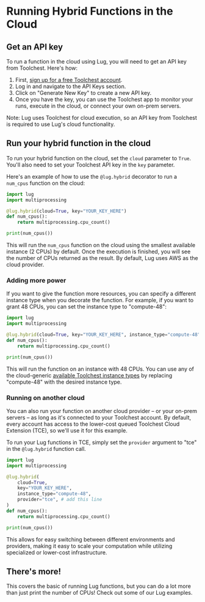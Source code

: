 # Running Hybrid Functions in the Cloud

## Get an API key

To run a function in the cloud using Lug, you will need to get an API key from Toolchest. Here's how:

1. First, [sign up for a free Toolchest account](https://dash.trytoolchest.com/).
2. Log in and navigate to the API Keys section.
3. Click on "Generate New Key" to create a new API key.
4. Once you have the key, you can use the Toolchest app to monitor your runs, execute in the cloud, or connect your own 
on-prem servers.

Note: Lug uses Toolchest for cloud execution, so an API key from Toolchest is required to use Lug's cloud functionality.

## Run your hybrid function in the cloud

To run your hybrid function on the cloud, set the `cloud` parameter to `True`. You'll also need to set your Toolchest 
API key in the `key` parameter.

Here's an example of how to use the `@lug.hybrid` decorator to run a `num_cpus` function on the cloud:

```python
import lug
import multiprocessing

@lug.hybrid(cloud=True, key="YOUR_KEY_HERE")
def num_cpus():
    return multiprocessing.cpu_count()

print(num_cpus())
```

This will run the `num_cpus` function on the cloud using the smallest available instance (2 CPUs) by default. Once the 
execution is finished, you will see the number of CPUs returned as the result. By default, Lug uses AWS as the cloud 
provider.

### Adding more power

If you want to give the function more resources, you can specify a different instance type when you decorate the 
function. For example, if you want to grant 48 CPUs, you can set the instance type to "compute-48":

```python
import lug
import multiprocessing

@lug.hybrid(cloud=True, key="YOUR_KEY_HERE", instance_type="compute-48")
def num_cpus():
    return multiprocessing.cpu_count()

print(num_cpus())
```

This will run the function on an instance with 48 CPUs. You can use any of the cloud-generic 
[available Toolchest instance types](https://docs.trytoolchest.com/toolchest-hosted-cloud/instance-types/) by replacing 
"compute-48" with the desired instance type.

### Running on another cloud

You can also run your function on another cloud provider – or your on-prem servers – as long as it's connected to your 
Toolchest account. By default, every account has access to the lower-cost queued Toolchest Cloud Extension (TCE), so 
we'll use it for this example.

To run your Lug functions in TCE, simply set the `provider` argument to "tce" in the `@lug.hybrid` function call.

```python
import lug
import multiprocessing

@lug.hybrid(
    cloud=True,
    key="YOUR_KEY_HERE",
    instance_type="compute-48",
    provider="tce", # add this line
)
def num_cpus():
    return multiprocessing.cpu_count()

print(num_cpus())
```

This allows for easy switching between different environments and providers, making it easy to scale your computation 
while utilizing specialized or lower-cost infrastructure.

## There's more!

This covers the basic of running Lug functions, but you can do a lot more than just print the number of CPUs! Check out 
some of our Lug examples.


